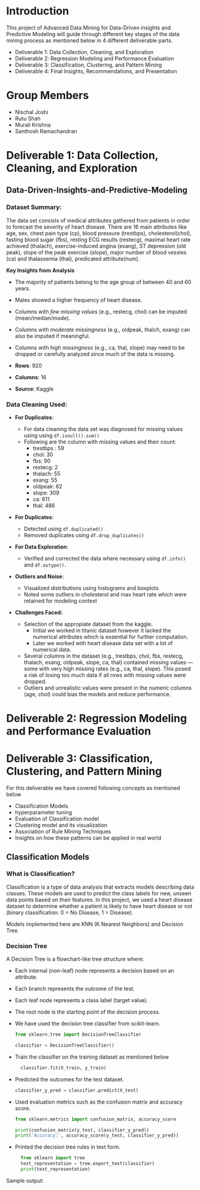 # Introduction
This project of Advanced Data Mining for Data-Driven insights and Predictive Modeling will guide through different key stages of the data mining process as mentioned below in 4 different deliverable parts.

* Deliverable 1: Data Collection, Cleaning, and Exploration
* Deliverable 2: Regression Modeling and Performance Evaluation
* Deliverable 3: Classification, Clustering, and Pattern Mining
* Deliverable 4: Final Insights, Recommendations, and Presentation

# Group Members

* Nischal Joshi
* Rutu Shah
* Murali Krishna
* Santhosh Ramachandran


# Deliverable 1: Data Collection, Cleaning, and Exploration

## Data-Driven-Insights-and-Predictive-Modeling

### Dataset Summary:

The data set consists of medical attributes gathered from patients in order to forecast the severity of heart disease. There are 16 main attributes like age, sex, chest pain type (cp), blood pressure (trestbps), cholesterol(chol), fasting blood sugar (fbs), resting ECG results (restecg), maximal heart rate achieved (thalach), exercise-induced angina (exang), ST depression (old peak),  slope of the peak exercise (slope), major number of blood vessles (ca) and thalassemia (thal),  predicated attribute(num).

**Key Insights from Analysis**

- The majority of patients belong to the age group of between 40 and 60 years.
- Males showed a higher frequency of  heart disease.
- Columns with *few missing values* (e.g., restecg, chol) can be imputed (mean/median/mode).
- Columns with *moderate missingness* (e.g., oldpeak, thalch, exang) can also be imputed if meaningful.
- Columns with *high missingness* (e.g., ca, thal, slope) may need to be dropped or carefully analyzed since much of the data is missing.
  
- **Rows**: 920
- **Columns**: 16
- **Source**: Kaggle

### Data Cleaning Used:

* **For Duplicates**:

  * For data cleaning the data set was diagnosed for missing values using  using `df.isnull().sum()`
  * Following are the column with missing values and their count:
    * trestbps : 59
    * chol: 30
    * fbs: 90
    * restecg: 2
    * thalach: 55
    * exang: 55
    * oldpeak: 62
    * slope: 309
    * ca: 611
    * thal: 486
* **For Duplicates**:

  * Detected using `df.duplicated()`
  * Removed duplicates using `df.drop_duplicates()`
* **For Data Exploration**:

  * Verified and corrected the data where necessary using `df.info()` and `df.astype()`.
* **Outliers and Noise**:

  * Visualized distributions using histograms and boxplots
  * Noted some outliers in cholesterol and max heart rate which were retained for modeling context
* **Challenges Faced:**

  * Selection of  the appropiate dataset from the kaggle.
    * Initial we worked in titanic dataset however it lacked the numerical attributes which is essential for further computation.
    * Later we worked with heart disease data set with a lot of numerical data.
  * Several columns in the dataset (e.g., trestbps, chol, fbs, restecg, thalach, exang, oldpeak, slope, ca, thal) contained missing values — some with very high missing rates (e.g., ca, thal, slope). This posed a  risk of losing too much data if all rows with missing values were dropped.
  * Outliers and unrealistic values were present in the numeric columns (age, chol) could bias the models and reduce performance.
 
# Deliverable 2: Regression Modeling and Performance Evaluation
 
# Deliverable 3: Classification, Clustering, and Pattern Mining
For this deliverable we have covered following concepts as mentioned below

* Classification Models
* hyperparameter tuning
* Evaluation of Classification model
* Clustering model and its visualization
* Association of Rule Mining Techniques
* Insights on how these patterns can be applied in real world

## Classification Models

### What is Classification?
Classification is a type of data analysis that extracts models describing data classes. These models are used to predict the class labels for new, unseen data points based on their features. In this project, we used a heart disease dataset to determine whether a patient is likely to have heart disease or not (binary classification: 0 = No Disease, 1 = Disease).

Models implemented here are KNN (K Nearest Neighbors) and Decision Tree. 

### Decision Tree
A Decision Tree is a flowchart-like tree structure where:
* Each internal (non-leaf) node represents a decision based on an attribute.
* Each branch represents the outcome of the test.
* Each leaf node represents a class label (target value).
* The root node is the starting point of the decision process.

* We have used the decision tree classifier from scikit-learn.
  ```python
  from sklearn.tree import DecisionTreeClassifier

  classifier = DecisionTreeClassifier()

* Train the classifier on the training dataset as mentioned below
    ```python
      classifier.fit(X_train, y_train)
    
* Predicted the outcomes for the test dataset.
  ```python
  classifier_y_pred = classifier.predict(X_test)

* Used evaluation metrics such as the confusion matrix and accuracy score.
  ```python
  from sklearn.metrics import confusion_matrix, accuracy_score

  print(confusion_matrix(y_test, classifier_y_pred))
  print('Accuracy:', accuracy_score(y_test, classifier_y_pred))

* Printed the decision tree rules in text form.
  ```python
    from sklearn import tree
    text_representation = tree.export_text(classifier)
    print(text_representation)
Sample output:
  ```python
    

